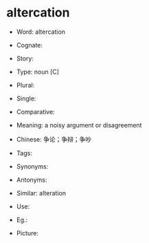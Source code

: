 # altercation

- Word: altercation
- Cognate: 
- Story: 

- Type: noun [C]
- Plural: 
- Single: 
- Comparative: 
- Meaning: a noisy argument or disagreement
- Chinese: 争论；争辩；争吵
- Tags: 
- Synonyms: 
- Antonyms: 
- Similar: alteration
- Use: 
- Eg.: 
- Picture: 


